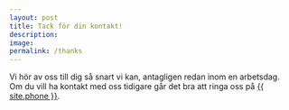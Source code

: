 ```yaml
---
layout: post
title: Tack för din kontakt!
description: 
image:
permalink: /thanks
---
```


Vi hör av oss till dig så snart vi kan, antagligen redan inom en arbetsdag. Om du vill ha kontakt med oss tidigare går det bra att ringa oss på <a href="tel:{{ site.phone }}">{{ site.phone }}</a>.
